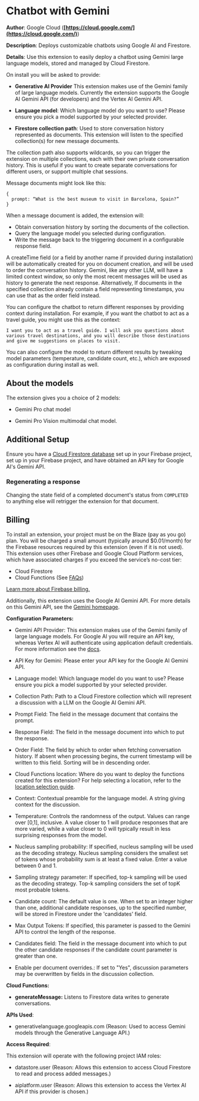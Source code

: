 # Chatbot with Gemini

**Author**: Google Cloud (**[https://cloud.google.com/](https://cloud.google.com/)**)

**Description**: Deploys customizable chatbots using Google AI and Firestore.



**Details**: Use this extension to easily deploy a chatbot using Gemini large language models, stored and managed by Cloud Firestore.

On install you will be asked to provide:

- **Generative AI Provider** This extension makes use of the Gemini family of large language models. Currently the extension supports the Google AI Gemini API (for developers) and the Vertex AI Gemini API.

- **Language model**: Which language model do you want to use? Please ensure you pick a model supported by your selected provider.

- **Firestore collection path**: Used to store conversation history represented as documents. This extension will listen to the specified collection(s) for new message documents.

The collection path also supports wildcards, so you can trigger the extension on multiple collections, each with their own private conversation history. This is useful if you want to create separate conversations for different users, or support multiple chat sessions.

Message documents might look like this:

```
{
  prompt: “What is the best museum to visit in Barcelona, Spain?”
}
```

When a message document is added, the extension will:

- Obtain conversation history by sorting the documents of the collection.
- Query the language model you selected during configuration.
- Write the message back to the triggering document in a configurable response field.

A createTime field (or a field by another name if provided during installation) will be automatically created for you on document creation, and will be used to order the conversation history. Gemini, like any other LLM, will have a limited context window, so only the most recent messages will be used as history to generate the next response. Alternatively, If documents in the specified collection already contain a field representing timestamps, you can use that as the order field instead.

You can configure the chatbot to return different responses by providing context during installation. For example, if you want the chatbot to act as a travel guide, you might use this as the context:

```
I want you to act as a travel guide. I will ask you questions about various travel destinations, and you will describe those destinations and give me suggestions on places to visit.
```

You can also configure the model to return different results by tweaking model parameters (temperature, candidate count, etc.), which are exposed as configuration during install as well.

## About the models

The extension gives you a choice of 2 models:

- Gemini Pro chat model

- Gemini Pro Vision multimodal chat model.

## Additional Setup

Ensure you have a [Cloud Firestore database](https://firebase.google.com/docs/firestore/quickstart) set up in your Firebase project, set up in your Firebase project, and have obtained an API key for Google AI's Gemini API.

### Regenerating a response

Changing the state field of a completed document's status from `COMPLETED` to anything else will retrigger the extension for that document.

## Billing

To install an extension, your project must be on the Blaze (pay as you go) plan. You will be charged a small amount (typically around $0.01/month) for the Firebase resources required by this extension (even if it is not used).
This extension uses other Firebase and Google Cloud Platform services, which have associated charges if you exceed the service’s no-cost tier:

- Cloud Firestore
- Cloud Functions (See [FAQs](https://firebase.google.com/support/faq#extensions-pricing))

[Learn more about Firebase billing.](https://firebase.google.com/pricing)

Additionally, this extension uses the Google AI Gemini API. For more details on this Gemini API, see the [Gemini homepage](https://ai.google.dev/docs).




**Configuration Parameters:**

* Gemini API Provider: This extension makes use of the Gemini family of large language models. For Google AI you will require an API key, whereas Vertex AI will authenticate using application default credentials. For more information see the [docs](https://firebase.google.com/docs/admin/setup#initialize-sdk).

* API Key for Gemini: Please enter your API key for the Google AI Gemini API.

* Language model: Which language model do you want to use? Please ensure you pick a model supported by your selected provider.

* Collection Path: Path to a Cloud Firestore collection which will represent a discussion with a LLM on the Google AI Gemini API.

* Prompt Field: The field in the message document that contains the prompt.

* Response Field: The field in the message document into which to put the response.

* Order Field: The field by which to order when fetching conversation history. If absent when processing begins, the current timestamp will be written to this field. Sorting will be in descending order.

* Cloud Functions location: Where do you want to deploy the functions created for this extension? For help selecting a location, refer to the [location selection guide](https://firebase.google.com/docs/functions/locations).

* Context: Contextual preamble for the language model. A string giving context for the discussion.

* Temperature: Controls the randomness of the output. Values can range over [0,1], inclusive. A value closer to 1 will produce responses that are more varied, while a value closer to 0 will typically result in less surprising responses from the model.

* Nucleus sampling probability: If specified, nucleus sampling will be used as the decoding strategy. Nucleus sampling considers the smallest set of tokens whose probability sum is at least a fixed value. Enter a value between 0 and 1.

* Sampling strategy parameter: If specified, top-k sampling will be used as the decoding strategy. Top-k sampling considers the set of topK most probable tokens.

* Candidate count: The default value is one. When set to an integer higher than one, additional candidate responses, up to the specified number, will be stored in Firestore under the 'candidates' field.

* Max Output Tokens: If specified, this parameter is passed to the Gemini API to control the length of the response.

* Candidates field: The field in the message document into which to put the other candidate responses if the candidate count parameter is greater than one.

* Enable per document overrides.: If set to \"Yes\", discussion parameters may be overwritten by fields in the discussion collection.



**Cloud Functions:**

* **generateMessage:** Listens to Firestore data writes to generate conversations.



**APIs Used**:

* generativelanguage.googleapis.com (Reason: Used to access Gemini models through the Generative Language API.)



**Access Required**:



This extension will operate with the following project IAM roles:

* datastore.user (Reason: Allows this extension to access Cloud Firestore to read and process added messages.)

* aiplatform.user (Reason: Allows this extension to access the Vertex AI API if this provider is chosen.)
